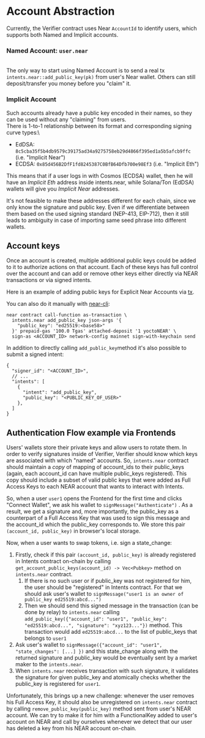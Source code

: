 # Account Abstraction

Currently, the Verifier contract uses Near `AccountId` to identify users, which supports both Named and Implicit accounts.

### Named Account: `user.near`&#x20;

\
The only way to start using Named Account is to send a real tx `intents.near::add_public_key(pk)` from user's Near wallet. Others can still deposit/transfer you money before you "claim" it.

### &#x20;Implicit Account

Such accounts already have a public key encoded in their names, so they can be used without any "claiming" from users.\
There is 1-to-1 relationship between its format and corresponding signing curve types:\


* EdDSA: `8c5cba35f5b4db9579c39175ad34a9275758eb29d4866f395ed1a5b5afcb9ffc` (i.e. "Implicit Near")
* ECDSA: `0x85d456B2DfF1fd8245387C0BfB64Dfb700e98Ef3` (i.e. "Implicit Eth")

This means that if a user logs in with Cosmos (ECDSA) wallet, then he will have an _Implicit Eth_ address inside intents.near, while Solana/Ton (EdDSA) wallets will give you _Implicit Near_ addresses.

It's not feasible to make these addresses different for each chain, since we only know the signature and public key. Even if we differentiate between them based on the used signing standard (NEP-413, EIP-712), then it still leads to ambiguity in case of importing same seed phrase into different wallets.

## Account keys

Once an account is created, multiple additional public keys could be added to it to authorize actions on that account. Each of these keys has full control over the account and can add or remove other keys either directly via NEAR transactions or via signed intents.

&#x20;Here is an example of adding public keys for Explicit Near Accounts via [tx](https://nearblocks.io/txns/FBTRk6jRUSW3E1SjBfYbA71DhN5xTX1yE2foy98TafrM#execution).&#x20;

You can also do it manually with [near-cli](https://github.com/near/near-cli-rs):

```
near contract call-function as-transaction \
  intents.near add_public_key json-args '{
    "public_key": "ed25519:<base58>"
  }' prepaid-gas '100.0 Tgas' attached-deposit '1 yoctoNEAR' \
  sign-as <ACCOUNT_ID> network-config mainnet sign-with-keychain send
```

In addition to directly calling `add_public_key`method it's also possible to submit a signed intent:

```
{
  "signer_id": "<ACCOUNT_ID>",
  // ...
  "intents": [
    {
      "intent": "add_public_key",
      "public_key": "<PUBLIC_KEY_OF_USER>" 
    },
  ]
}
```

## Authentication Flow example via Frontends

Users' wallets store their private keys and allow users to rotate them. In order to verify signatures inside of Verifier, Verifier should know which keys are associated with which "named" accounts. So,  `intents.near` contract should maintain a _copy_ of mapping of account\_ids to their public\_keys (again, each account\_id can have multiple public\_keys registered). This copy should include a subset of valid public keys that were added as Full Access Keys to each NEAR account that wants to interact with Intents.

So, when a user `user1` opens the Frontend for the first time and clicks "Connect Wallet", we ask his wallet to `signMessage("Authenticate")` . As a result, we get a signature and, more importantly, the public\_key as a counterpart of a Full Access Key that was used to sign this message and the account\_id which the public\_key corresponds to. We store this pair `(account_id, public_key)` in browser's local storage.

Now, when a user wants to swap tokens, i.e. sign a state\_change:

1. Firstly, check if this pair `(account_id, public_key)` is already registered in Intents contract on-chain by calling `get_account_public_keys(account_id) -> Vec<Pubkey>` method on `intents.near` contract.
   1. If there is no such user or if public\_key was not registered for him, the user should be "registered" in Intents contract. For that we should ask user's wallet to `signMessage("user1 is an owner of public_key ed25519:abcd...")`
   2. Then we should send this signed message in the transaction (can be done by relay) to `intents.near` calling `add_public_key({"account_id": "user1", "public_key": "ed25519:abcd...", "signature": "xyz123..."})` method. This transaction would add `ed25519:abcd...` to the list of public\_keys that belongs to `user1`
2. Ask user's wallet to `signMessage({"account_id": "user1", "state_changes": [...] })` and this state\_change along with the returned signature and public\_key would be eventually sent by a market maker to the `intents.near`.
3. When `intents.near` receives transaction with such signature, it validates the signature for given public\_key and atomically checks whether the public\_key is registered for `user1`.

Unfortunately, this brings up a new challenge: whenever the user removes his Full Access Key, it should also be unregistered on `intents.near` contract by calling `remove_public_key(public_key)` method sent from user's NEAR account. We can try to make it for him with a FunctionalKey added to user's account on NEAR and call by ourselves whenever we detect that our user has deleted a key from his NEAR account on-chain.&#x20;


